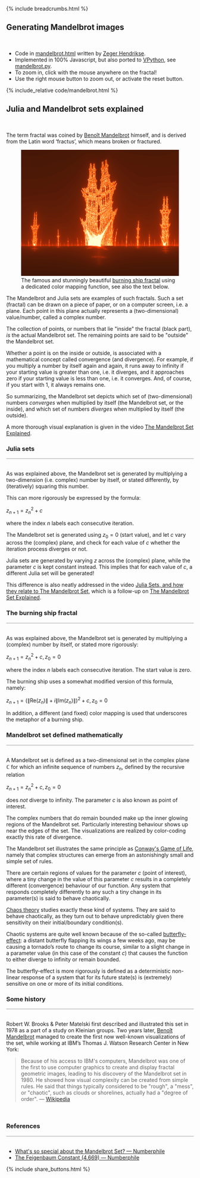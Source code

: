 {% include breadcrumbs.html %}

## Generating Mandelbrot images
<div class="header_line"><br/></div>

- Code in [mandelbrot.html](https://github.com/zhendrikse/science/blob/main/mathematics/code/mandelbrot.html)
  written by [Zeger Hendrikse](https://www.hendrikse.name/).
- Implemented in 100% Javascript, but also ported to [VPython](https://vpython.org), see 
  [mandelbrot.py](https://github.com/zhendrikse/physics-in-python/blob/main/vpython/mandelbrot.py).
- To zoom in, click with the mouse anywhere on the fractal!
- Use the right mouse button to zoom out, or activate the reset button.

{% include_relative code/mandelbrot.html %}

<p style="clear: both;"></p>

## Julia and Mandelbrot sets explained
<div class="header_line"><br/></div>

The term fractal was coined by [Benoît Mandelbrot](https://en.wikipedia.org/wiki/Benoit_Mandelbrot)
himself, and is derived from the Latin word ‘fractus’, which means broken or fractured.

<figure>
   <a href="https://svs.gsfc.nasa.gov/13326">
     <img alt="Black hole explained" src="images/burning_ship.png"/>
   </a>
   <figcaption>The famous and stunningly beautiful 
   <a href="https://en.wikipedia.org/wiki/Burning_Ship_fractal">burning ship fractal</a>
   using a dedicated color mapping function, see also the text below.</figcaption>
</figure>

<p style="clear: both;"></p>

The Mandelbrot and Julia sets are examples of such fractals. Such a set (fractal) can 
be drawn on a piece of paper, or on a computer screen, i.e. a plane. Each point
in this plane actually represents a (two-dimensional) value/number, called a
complex number.

The collection of points, or numbers that lie "inside" the fractal (black part), 
_is_ the actual Mandelbrot set. The remaining points are said to be 
"outside" the Mandelbrot set. 

Whether a point is on the inside or outside, is associated with a mathematical
concept called convergence (and divergence). For example, if you multiply a number by itself
again and again, it runs away to infinity if your starting value is greater than one,
i.e. it diverges, and it approaches zero if your starting value is less than one, i.e. it
converges. And, of course, if you start with 1, it always remains one.

So summarizing, the Mandelbrot set depicts which set of (two-dimensional) numbers _converges_
when multiplied by itself (the Mandelbrot set, or the inside), and which set of numbers
_diverges_ when multiplied by itself (the outside).

A more thorough visual explanation is given in the video
[The Mandelbrot Set Explained](https://www.youtube.com/watch?v=7MotVcGvFMg).

### Julia sets
<div style="border-top: 1px solid #999999"><br/></div>

As was explained above, the Mandelbrot set is generated by multiplying a two-dimension
(i.e. complex) number by itself, or stated differently, by (iteratively) squaring this number. 

This can more rigorously be expressed by the formula:

$z_{n+1} = z_n^2 + c$

where the index $n$ labels each consecutive iteration.

The Mandelbrot set
is generated using $z_0=0$ (start value), and let $c$ vary across the (complex) plane, 
and check for each value of $c$ whether the iteration process diverges or not.

Julia sets are generated by varying $z$ across the (complex) plane, 
while the parameter $c$ is kept constant instead.
This implies that for each value of $c$, a different Julia set will be generated!

This difference is also neatly addressed in the
video [Julia Sets, and how they relate to The Mandelbrot Set](https://www.youtube.com/watch?v=dctJ7ISkU-4),
which is a follow-up on [The Mandelbrot Set Explained](https://www.youtube.com/watch?v=7MotVcGvFMg).

### The burning ship fractal
<div style="border-top: 1px solid #999999"><br/></div>

As was explained above, the Mandelbrot set is generated by multiplying a 
(complex) number by itself, or stated more rigorously:

$z_{n+1} = z_n^2 + c, z_0 = 0$

where the index $n$ labels each consecutive iteration. The start value is zero.

The burning ship uses a somewhat modified version of this formula, namely:

$z_{n+1} = \left(\|\text{Re}(z_n)\| + i\|\text{Im}(z_n)\|\right)^2 + c, z_0 = 0$

In addition, a different (and fixed) color mapping is used that underscores
the metaphor of a burning ship.

### Mandelbrot set defined mathematically
<div style="border-top: 1px solid #999999"><br/></div>

A Mandelbrot set is defined as a two-dimensional set in the complex plane $\mathbb{C}$ 
for which an infinite sequence of numbers $z_n$, defined by the
recursive relation

$z_{n+1} = z_n^2 + c, z_0 = 0$

does _not_ diverge to infinity. The parameter $c$ is also known as point of interest.

The complex numbers that do remain bounded 
make up the inner glowing regions of the Mandelbrot set. Particularly interesting 
behaviour shows up near the edges of the set. The visualizations are realized by 
color-coding exactly this rate of divergence. 

The Mandelbrot set illustrates the same principle as 
[Conway&apos;s Game of Life](https://www.hendrikse.name/science/mathematics/2d_game_of_life.html), 
namely  that complex structures can emerge from an astonishingly small and simple set of rules.

There are certain regions of values for the parameter $c$ (point of interest), where
a tiny change in the value of this parameter $c$ results in a completely different
(convergence) behaviour of our function. Any system that responds completely differently
to any such a tiny change in its parameter(s) is said to behave chaotically.

[Chaos theory](https://en.wikipedia.org/wiki/Chaos_theory) studies exactly these kind of systems. They are said to behave chaotically, 
as they turn out to behave unpredictably given there sensitivity on their initial/boundary condition(s).

Chaotic systems are quite well known because of the so-called [butterfly-effect](https://en.wikipedia.org/wiki/Butterfly_effect): 
a distant butterfly flapping its wings a few weeks ago, may be causing a tornado’s route to change 
its course, similar to a slight change in a parameter value (in this case of the constant $c$)
that causes the function to either diverge to infinity or remain bounded.

The butterfly-effect is more rigorously is defined as a deterministic 
non-linear response of a system that for its future state(s) is (extremely) 
sensitive on one or more of its initial conditions.

### Some history
<div style="border-top: 1px solid #999999"><br/></div>

Robert W. Brooks &amp; Peter Matelski first described and illustrated this set in 
1978 as a part of a study on Kleinian groups. Two years later, 
[Benoît Mandelbrot](https://en.wikipedia.org/wiki/Benoit_Mandelbrot) managed to create 
the first now well-known visualizations of the set, 
while working at IBM’s Thomas J. Watson Research Center in New York:

<blockquote>
Because of his access to IBM's computers, Mandelbrot was one of the first to use computer 
graphics to create and display fractal geometric images, leading to his discovery of the 
Mandelbrot set in 1980. He showed how visual complexity can be created from simple rules. 
He said that things typically considered to be "rough", a "mess", or "chaotic", 
such as clouds or shorelines, actually had a "degree of order". &mdash; 
<a href="https://en.wikipedia.org/wiki/Benoit_Mandelbrot">Wikipedia</a>
</blockquote><br/>


### References
<div style="border-top: 1px solid #999999"><br/></div>

- [What's so special about the Mandelbrot Set? &mdash; Numberphile](https://www.youtube.com/watch?v=FFftmWSzgmk)
- [The Feigenbaum Constant (4.669) &mdash; Numberphile](https://www.youtube.com/watch?v=ETrYE4MdoLQ)

<p style="clear: both;"></p>

{% include share_buttons.html %}